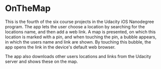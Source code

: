 # OnTheMap

This is the fourth of the six course projects in the Udacity iOS Nanodegree program. The app lets the user choose a location by searching for the locations name, and then add a web link. A map is presented, on which this location is marked with a pin, and when touching the pin, a bubble appears, in which the users name and link are shown. By touching this bubble, the app opens the link in the device's default web browser.

The app also downloads other users locations and links from the Udacity server and shows these on the map.
